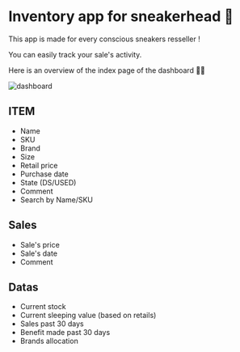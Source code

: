 # Inventory app for sneakerhead 👟

This app is made for every conscious sneakers resseller !

You can easily track your sale's activity.

Here is an overview of the index page of the dashboard 🙌🏼

![dashboard](https://i.postimg.cc/Kc3bw6KZ/Capture-d-e-cran-2023-02-13-a-11-19-37.png)


## ITEM
- Name
- SKU
- Brand
- Size
- Retail price
- Purchase date
- State (DS/USED)
- Comment
- Search by Name/SKU

## Sales
- Sale's price
- Sale's date
- Comment

## Datas
- Current stock
- Current sleeping value (based on retails)
- Sales past 30 days
- Benefit made past 30 days
- Brands allocation
